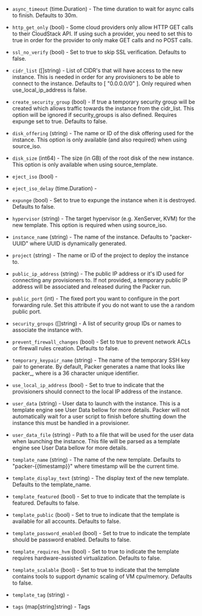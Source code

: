 <!-- Code generated from the comments of the Config struct in builder/cloudstack/config.go; DO NOT EDIT MANUALLY -->

-   `async_timeout` (time.Duration) - The time duration to wait for async calls to
    finish. Defaults to 30m.
    
-   `http_get_only` (bool) - Some cloud providers only allow HTTP GET calls
    to their CloudStack API. If using such a provider, you need to set this to
    true in order for the provider to only make GET calls and no POST calls.
    
-   `ssl_no_verify` (bool) - Set to true to skip SSL verification.
    Defaults to false.
    
-   `cidr_list` ([]string) - List of CIDR's that will have access to the new
    instance. This is needed in order for any provisioners to be able to
    connect to the instance. Defaults to [ "0.0.0.0/0" ]. Only required when
    use_local_ip_address is false.
    
-   `create_security_group` (bool) - If true a temporary security group
    will be created which allows traffic towards the instance from the
    cidr_list. This option will be ignored if security_groups is also
    defined. Requires expunge set to true. Defaults to false.
    
-   `disk_offering` (string) - The name or ID of the disk offering used for the
    instance. This option is only available (and also required) when using
    source_iso.
    
-   `disk_size` (int64) - The size (in GB) of the root disk of the new
    instance. This option is only available when using source_template.
    
-   `eject_iso` (bool) - 
-   `eject_iso_delay` (time.Duration) - 
-   `expunge` (bool) - Set to true to expunge the instance when it is
    destroyed. Defaults to false.
    
-   `hypervisor` (string) - The target hypervisor (e.g. XenServer, KVM) for
    the new template. This option is required when using source_iso.
    
-   `instance_name` (string) - The name of the instance. Defaults to
    "packer-UUID" where UUID is dynamically generated.
    
-   `project` (string) - The name or ID of the project to deploy the instance
    to.
    
-   `public_ip_address` (string) - The public IP address or it's ID used for
    connecting any provisioners to. If not provided, a temporary public IP
    address will be associated and released during the Packer run.
    
-   `public_port` (int) - The fixed port you want to configure in the port
    forwarding rule. Set this attribute if you do not want to use the a random
    public port.
    
-   `security_groups` ([]string) - A list of security group IDs or
    names to associate the instance with.
    
-   `prevent_firewall_changes` (bool) - Set to true to prevent network
    ACLs or firewall rules creation. Defaults to false.
    
-   `temporary_keypair_name` (string) - The name of the temporary SSH key pair
    to generate. By default, Packer generates a name that looks like
    packer_<UUID>, where <UUID> is a 36 character unique identifier.
    
-   `use_local_ip_address` (bool) - Set to true to indicate that the
    provisioners should connect to the local IP address of the instance.
    
-   `user_data` (string) - User data to launch with the instance. This is a
    template engine see User Data bellow for
    more details. Packer will not automatically wait for a user script to
    finish before shutting down the instance this must be handled in a
    provisioner.
    
-   `user_data_file` (string) - Path to a file that will be used for the user
    data when launching the instance. This file will be parsed as a template
    engine see User Data bellow for more
    details.
    
-   `template_name` (string) - The name of the new template. Defaults to
    "packer-{{timestamp}}" where timestamp will be the current time.
    
-   `template_display_text` (string) - The display text of the new template.
    Defaults to the template_name.
    
-   `template_featured` (bool) - Set to true to indicate that the template
    is featured. Defaults to false.
    
-   `template_public` (bool) - Set to true to indicate that the template
    is available for all accounts. Defaults to false.
    
-   `template_password_enabled` (bool) - Set to true to indicate the
    template should be password enabled. Defaults to false.
    
-   `template_requires_hvm` (bool) - Set to true to indicate the template
    requires hardware-assisted virtualization. Defaults to false.
    
-   `template_scalable` (bool) - Set to true to indicate that the template
    contains tools to support dynamic scaling of VM cpu/memory. Defaults to
    false.
    
-   `template_tag` (string) - 
-   `tags` (map[string]string) - Tags